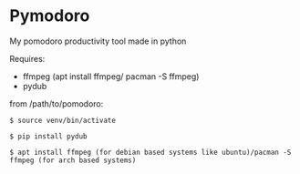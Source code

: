 # Pymodoro
My pomodoro productivity tool made in python

Requires:
  - ffmpeg (apt install ffmpeg/ pacman -S ffmpeg)
  - pydub

from /path/to/pomodoro:
  
    $ source venv/bin/activate

    $ pip install pydub

    $ apt install ffmpeg (for debian based systems like ubuntu)/pacman -S ffmpeg (for arch based systems)
  
